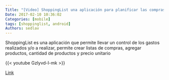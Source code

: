 ```yaml
---
Title: "[Video] ShoppingList una aplicación para planificar las compras"
Date: 2017-02-10 10:36:02
Categories: [mobile]
tags: [shoppinglist, android]
Authors: sedlav
---
```


ShoppingList es una aplicación que permite llevar un control de los gastos realizados y/o a realizar, permite crear listas de compras, agregar productos, cantidad de productos y precio unitario

{{< youtube Gzlyvd-I-mk >}}

[Link](https://www.youtube.com/watch?v=Gzlyvd-I-mk&t=50s)

